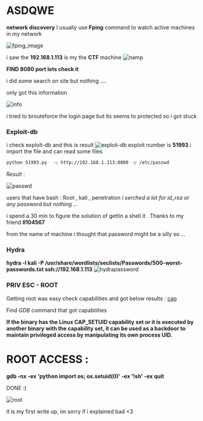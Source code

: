 # ASDQWE
**network discovery**
I usually use __Fping__ command to watch active machines in my network  

![fping_image](/images/)

i saw the __192.168.1.113__ is my the **CTF** machine 
![namp](\Writeups\Hackmyvm\Asdqwe\images)

**FIND 8080 port lets check it**

i did some search on site but nothing ....

only got this information 

![info](/images/information.png)

i tried to brouteforce the login page but its seems to protected  so i got stuck 

###  Exploit-db

i check exploit-db  and this is result 
![exploit-db](/images/searchsploit.png)
exploit number is  __51993__
i import the file and can read some files  

```bash
python 51993.py  -u http://192.168.1.113:8080 -p /etc/passwd
```
_Result_ : 

![passwd](/images/passwd.png)

users that have bash : Root , kali , penetration 
*i serched a lot for id_rsa or any password but nothing ...*

i spend a 30 min to figure the solution of gettin a shell it  .   Thanks to my friend **ll104567**

from the name of machine i thought that password might be a silly  so ...
### Hydra
**hydra -l kali -P /usr/share/wordlists/seclists/Passwords/500-worst-passwords.txt  ssh://192.168.1.113**
![hydrapassword](/images/hydra.png)

### PRIV ESC - ROOT
 
Getting root was easy 
check  capabilities and got below results :
[cap](/images/setuiddiscovery.png)

Find *GDB* command that got capabilities 

**If the binary has the Linux CAP_SETUID capability set or it is executed by another binary with the capability set, it can be used as a backdoor to maintain privileged access by manipulating its own process UID.**

# ROOT ACCESS :

**gdb -nx -ex 'python import os; os.setuid(0)' -ex '!sh' -ex quit**

DONE :)

![root](/images/root.png)

it is my first write up, im sorry if i explained bad <3